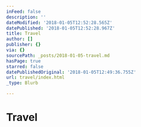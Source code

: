 ```yaml
---
inFeed: false
description: ''
dateModified: '2018-01-05T12:52:28.565Z'
datePublished: '2018-01-05T12:52:28.967Z'
title: Travel
author: []
publisher: {}
via: {}
sourcePath: _posts/2018-01-05-travel.md
hasPage: true
starred: false
datePublishedOriginal: '2018-01-05T12:49:36.755Z'
url: travel/index.html
_type: Blurb

---
```

# Travel